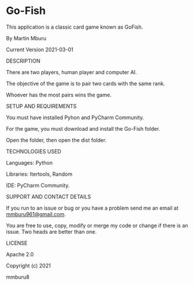 # Go-Fish

This application is a classic card game known as GoFish.

By Martin Mburu

Current Version 2021-03-01


DESCRIPTION

There are two players, human player and computer AI.

The objective of the game is to pair two cards with the same rank.

Whoever has the most pairs wins the game.


SETUP AND REQUIREMENTS

You must have installed Pyhon and PyCharm Community.

For the game, you must download and install the Go-Fish folder.

Open the folder, then open the dist folder.


TECHNOLOGIES USED

Languages: Python

Libraries: Itertools, Random

IDE: PyCharm Community.


SUPPORT AND CONTACT DETAILS

If you run to an issue or bug or you have a problem send me an email at mmburu961@gmail.com.

You are free to use, copy, modify or merge my code or change if there is an issue. Two heads are better than one.


LICENSE

Apache 2.0

Copyright (c) 2021

mmburu8

